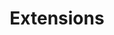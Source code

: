 ---
title: Extensions
description: 'Publish apps and games—either free or paid—where Google Chrome
users can easily find them.'
layout: 'layouts/project-landing.njk'
---